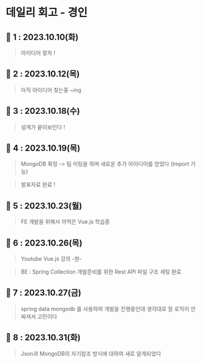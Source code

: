 # 데일리 회고 - 경인

## :taxi: 1 : 2023.10.10(화)

> 아이디어 찾자 ! 

## :taxi: 2 : 2023.10.12(목)

> 아직 아이디어 찾는중 ~ing  

## :taxi: 3 : 2023.10.18(수)

> 설계가 끝이보인다 !  

## :taxi: 4 : 2023.10.19(목)

> MongoDB 확정 -> 팀 미팅을 하며 새로운 추가 아이디어를 얻었다 (Import 기능)

> 발표자료 완료 ! 

## :taxi: 5 : 2023.10.23(월)
> FE 개발을 위해서 까먹은 Vue.js 학습중 

## :taxi: 6 : 2023.10.26(목)
> Youtube Vue.js 강의 -완-

> BE :  Spring Collection 개발준비를 위한 Rest API 파일 구조 세팅 완료

## :taxi: 7 : 2023.10.27(금)
> spring data mongodb 를 사용하여 개발을 진행중인데 생각대로 잘 로직이 안짜져서 고민이다

## :taxi: 8 : 2023.10.31(화)
> Json과 MongoDB의 자기참조 방식에 대하여 새로 알게되었다

